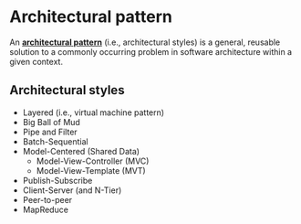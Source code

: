# Architectural pattern

An [**architectural pattern**](https://en.wikipedia.org/wiki/Architectural_pattern) (i.e., architectural styles) is a general, reusable solution to a commonly occurring problem in software architecture within a given context.
  
## Architectural styles

- Layered (i.e., virtual machine pattern)
- Big Ball of Mud
- Pipe and Filter
- Batch-Sequential
- Model-Centered (Shared Data)
  - Model-View-Controller (MVC)
  - Model-View-Template (MVT)
- Publish-Subscribe
- Client-Server (and N-Tier)
- Peer-to-peer
- MapReduce
